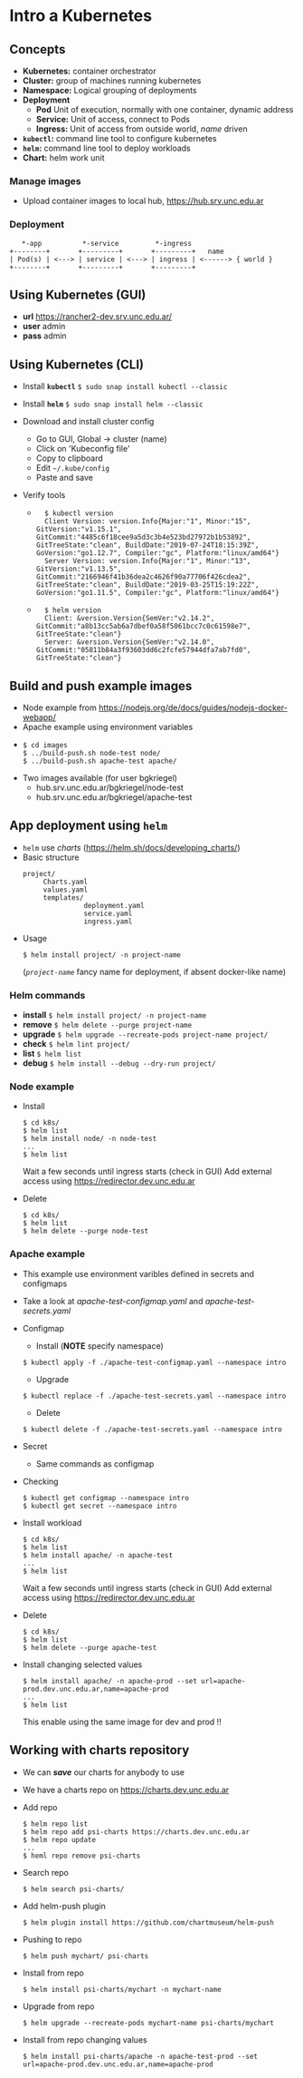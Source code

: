 # Intro a Kubernetes

## Concepts

- **Kubernetes:** container orchestrator
- **Cluster:** group of machines running kubernetes
- **Namespace:** Logical grouping of deployments
- **Deployment**
	- **Pod** Unit of execution, normally with one container, dynamic address
	- **Service:** Unit of access, connect to Pods
	- **Ingress:** Unit of access from outside world, *name* driven
- **`kubectl`:** command line tool to configure kubernetes
- **`helm`:** command line tool to deploy workloads
- **Chart:** helm work unit

### Manage images

- Upload container images to local hub, https://hub.srv.unc.edu.ar

### Deployment

```     
   *-app          *-service         *-ingress
+--------+       +---------+       +---------+   name                 
| Pod(s) | <---> | service | <---> | ingress | <------> { world } 
+--------+       +---------+       +---------+
```

## Using Kubernetes (GUI)

- **url** https://rancher2-dev.srv.unc.edu.ar/
- **user** admin
- **pass** admin

## Using Kubernetes (CLI)

- Install **`kubectl`** 
  `$ sudo snap install kubectl --classic`

- Install **`helm`** 
  `$ sudo snap install helm --classic`

- Download and install cluster config 
	- Go to GUI, Global -> cluster (name) 
	- Click on  'Kubeconfig file'
	- Copy to clipboard
	- Edit `~/.kube/config`
	- Paste and save

- Verify tools
	- ```
		$ kubectl version
		Client Version: version.Info{Major:"1", Minor:"15", GitVersion:"v1.15.1", GitCommit:"4485c6f18cee9a5d3c3b4e523bd27972b1b53892", GitTreeState:"clean", BuildDate:"2019-07-24T18:15:39Z", GoVersion:"go1.12.7", Compiler:"gc", Platform:"linux/amd64"}
		Server Version: version.Info{Major:"1", Minor:"13", GitVersion:"v1.13.5", GitCommit:"2166946f41b36dea2c4626f90a77706f426cdea2", GitTreeState:"clean", BuildDate:"2019-03-25T15:19:22Z", GoVersion:"go1.11.5", Compiler:"gc", Platform:"linux/amd64"}
	  ```

	- ```
		$ helm version
		Client: &version.Version{SemVer:"v2.14.2", GitCommit:"a8b13cc5ab6a7dbef0a58f5061bcc7c0c61598e7", GitTreeState:"clean"}
		Server: &version.Version{SemVer:"v2.14.0", GitCommit:"05811b84a3f93603dd6c2fcfe57944dfa7ab7fd0", GitTreeState:"clean"}
	  ```


## Build and push example images
- Node example from https://nodejs.org/de/docs/guides/nodejs-docker-webapp/
- Apache example using environment variables
- 	```
	$ cd images
	$ ../build-push.sh node-test node/
	$ ../build-push.sh apache-test apache/
	```
- Two images available (for user bgkriegel)
	- hub.srv.unc.edu.ar/bgkriegel/node-test
	- hub.srv.unc.edu.ar/bgkriegel/apache-test

## App deployment using `helm`
- `helm` use *charts* (https://helm.sh/docs/developing_charts/)
- Basic structure
	```
	project/
	     Charts.yaml
	     values.yaml
	     templates/
	               deployment.yaml
	               service.yaml
	               ingress.yaml
	```
- Usage
	```
	$ helm install project/ -n project-name
	```
	(*`project-name`* fancy name for deployment, if absent docker-like name)

### Helm commands
- **install** `$ helm install project/ -n project-name`
- **remove** `$ helm delete --purge project-name`
- **upgrade** `$ helm upgrade --recreate-pods project-name project/`
- **check** `$ helm lint project/`
- **list** `$ helm list`
- **debug** `$ helm install --debug --dry-run project/`

### Node example
- Install
	```
	$ cd k8s/
	$ helm list
	$ helm install node/ -n node-test
	...
	$ helm list
	```
	Wait a few seconds until ingress starts (check in GUI)
	Add external access using https://redirector.dev.unc.edu.ar

- Delete
	```
	$ cd k8s/
	$ helm list
	$ helm delete --purge node-test
	```

### Apache example 
- This example use environment varibles defined in secrets and configmaps
- Take a look at *apache-test-configmap.yaml* and *apache-test-secrets.yaml*
- Configmap
	- Install (**NOTE** specify namespace)
	```
	$ kubectl apply -f ./apache-test-configmap.yaml --namespace intro
	```
	- Upgrade
	```
	$ kubectl replace -f ./apache-test-secrets.yaml --namespace intro
	```
	- Delete
	```
	$ kubectl delete -f ./apache-test-secrets.yaml --namespace intro
	```
- Secret
  - Same commands as configmap
- Checking
  ```
  $ kubectl get configmap --namespace intro
  $ kubectl get secret --namespace intro
  ```

- Install workload
	```
	$ cd k8s/
	$ helm list
	$ helm install apache/ -n apache-test
	...
	$ helm list
	```
	Wait a few seconds until ingress starts (check in GUI)
	Add external access using https://redirector.dev.unc.edu.ar

- Delete
	```
	$ cd k8s/
	$ helm list
	$ helm delete --purge apache-test
	```

- Install changing selected values
	```
	$ helm install apache/ -n apache-prod --set url=apache-prod.dev.unc.edu.ar,name=apache-prod
	...
	$ helm list
	```
	This enable using the same image for dev and prod !!

## Working with charts repository
- We can ***save*** our charts for anybody to use
- We have a charts repo on https://charts.dev.unc.edu.ar
- Add repo
	```
	$ helm repo list
 	$ helm repo add psi-charts https://charts.dev.unc.edu.ar
 	$ helm repo update
 	...
 	$ heml repo remove psi-charts
 	```

- Search repo
	```
 	$ helm search psi-charts/
 	```

 - Add helm-push plugin
 	```
 	$ helm plugin install https://github.com/chartmuseum/helm-push
 	```

- Pushing to repo
 	```
 	$ helm push mychart/ psi-charts
 	```
 
- Install from repo
	```
 	$ helm install psi-charts/mychart -n mychart-name
 	```

- Upgrade from repo
	```
 	$ helm upgrade --recreate-pods mychart-name psi-charts/mychart
 	``` 

- Install from repo changing values
	```
 	$ helm install psi-charts/apache -n apache-test-prod --set url=apache-prod.dev.unc.edu.ar,name=apache-prod 
 	```
